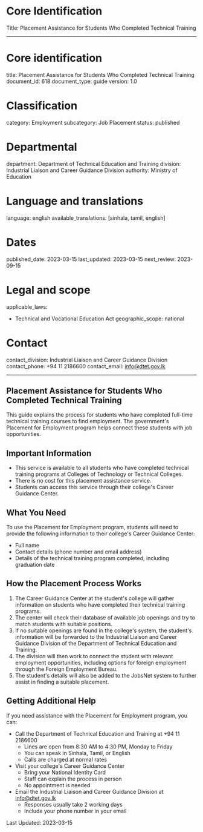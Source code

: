 # Core Identification
Title: Placement Assistance for Students Who Completed Technical Training

---
# Core identification
title: Placement Assistance for Students Who Completed Technical Training
document_id: 618
document_type: guide
version: 1.0

# Classification
category: Employment
subcategory: Job Placement
status: published

# Departmental
department: Department of Technical Education and Training
division: Industrial Liaison and Career Guidance Division
authority: Ministry of Education

# Language and translations
language: english
available_translations: [sinhala, tamil, english]

# Dates
published_date: 2023-03-15
last_updated: 2023-03-15
next_review: 2023-09-15

# Legal and scope
applicable_laws:
 - Technical and Vocational Education Act
geographic_scope: national

# Contact
contact_division: Industrial Liaison and Career Guidance Division
contact_phone: +94 11 2186600
contact_email: info@dtet.gov.lk

---

## Placement Assistance for Students Who Completed Technical Training

This guide explains the process for students who have completed full-time technical training courses to find employment. The government's Placement for Employment program helps connect these students with job opportunities.

## Important Information

- This service is available to all students who have completed technical training programs at Colleges of Technology or Technical Colleges.
- There is no cost for this placement assistance service.
- Students can access this service through their college's Career Guidance Center.

## What You Need

To use the Placement for Employment program, students will need to provide the following information to their college's Career Guidance Center:

- Full name
- Contact details (phone number and email address)
- Details of the technical training program completed, including graduation date

## How the Placement Process Works

1. The Career Guidance Center at the student's college will gather information on students who have completed their technical training programs.
2. The center will check their database of available job openings and try to match students with suitable positions.
3. If no suitable openings are found in the college's system, the student's information will be forwarded to the Industrial Liaison and Career Guidance Division of the Department of Technical Education and Training.
4. The division will then work to connect the student with relevant employment opportunities, including options for foreign employment through the Foreign Employment Bureau.
5. The student's details will also be added to the JobsNet system to further assist in finding a suitable placement.

## Getting Additional Help

If you need assistance with the Placement for Employment program, you can:

- Call the Department of Technical Education and Training at +94 11 2186600
    - Lines are open from 8:30 AM to 4:30 PM, Monday to Friday
    - You can speak in Sinhala, Tamil, or English
    - Calls are charged at normal rates
- Visit your college's Career Guidance Center
    - Bring your National Identity Card
    - Staff can explain the process in person
    - No appointment is needed
- Email the Industrial Liaison and Career Guidance Division at info@dtet.gov.lk
    - Responses usually take 2 working days
    - Include your phone number in your email

Last Updated: 2023-03-15
